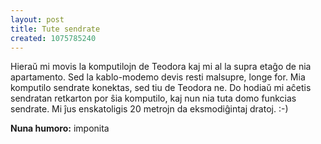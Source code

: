```yaml
---
layout: post
title: Tute sendrate
created: 1075785240
---
```

Hieraŭ mi movis la komputilojn de Teodora kaj mi al la supra etaĝo de nia apartamento.  Sed la kablo-modemo devis resti malsupre, longe for.  Mia komputilo sendrate konektas, sed tiu de Teodora ne.  Do hodiaŭ mi aĉetis sendratan retkarton por ŝia komputilo, kaj nun nia tuta domo funkcias sendrate.  Mi ĵus enskatoligis 20 metrojn da eksmodiĝintaj dratoj.  :-)

<b>Nuna humoro:</b> imponita
